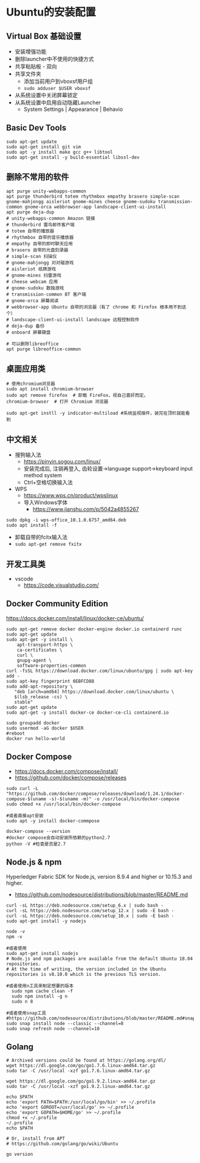 # Ubuntu的安装配置

## Virtual Box 基础设置
- 安装增强功能
- 删除launcher中不使用的快捷方式
- 共享粘贴板 - 双向
- 共享文件夹
  - 添加当前用户到vboxsf用户组
  - `sudo adduser $USER vboxsf`
- 从系统设置中关闭屏幕锁定
- 从系统设置中启用自动隐藏Launcher
  - System Settings | Appearance | Behavio

## Basic Dev Tools

```text
sudo apt-get update
sudo apt-get install git vim
sudo apt -y install make gcc g++ libtool
sudo apt-get install -y build-essential libssl-dev
```

## 删除不常用的软件

```text
apt purge unity-webapps-common
apt purge thunderbird totem rhythmbox empathy brasero simple-scan gnome-mahjongg aisleriot gnome-mines cheese gnome-sudoku transmission-common gnome-orca webbrowser-app landscape-client-ui-install
apt purge deja-dup
# unity-webapps-common Amazon 链接
# thunderbird 雷鸟邮件客户端
# totem 自带的播放器
# rhythmbox 自带的音乐播放器
# empathy 自带的即时聊天应用
# brasero 自带的光盘刻录器
# simple-scan 扫描仪
# gnome-mahjongg 对对碰游戏
# aisleriot 纸牌游戏
# gnome-mines 扫雷游戏
# cheese webcam 应用
# gnome-sudoku 数独游戏
# transmission-common BT 客户端
# gnome-orca 屏幕阅读
# webbrowser-app Ubuntu 自带的浏览器（有了 chrome 和 Firefox 根本用不到这个）
# landscape-client-ui-install landscape 远程控制软件
# deja-dup 备份
# onboard 屏幕键盘

# 可以删除libreoffice
apt purge libreoffice-common

```

## 桌面应用类

```text
# 使用chromium浏览器
sudo apt install chromium-browser
sudo apt remove firefox  # 卸载 FireFox，视自己喜好而定。
chromium-browser  # 打开 Chromium 浏览器

sudo apt-get instll -y indicator-multiload #系统监视插件，装完在顶栏就能看到
```
## 中文相关

- 搜狗输入法
  - <https://pinyin.sogou.com/linux/>
  - 安装完成后, 注销再登入, 齿轮设置->language support->keyboard input method system
  - Ctrl+空格切换输入法
- WPS  
  - <https://www.wps.cn/product/wpslinux>
  - 导入Windows字体  
    - <https://www.jianshu.com/p/5042a4855267>
```text
sudo dpkg -i wps-office_10.1.0.6757_amd64.deb
sudo apt install -f
```

- 卸载自带的fcitx输入法
 - `sudo apt-get remove fxitx`
## 开发工具类

- vscode
  - https://code.visualstudio.com/


## Docker Community Edition
<https://docs.docker.com/install/linux/docker-ce/ubuntu/>

```text
sudo apt-get remove docker docker-engine docker.io containerd runc
sudo apt-get update
sudo apt-get -y install \
    apt-transport-https \
    ca-certificates \
    curl \
    gnupg-agent \
    software-properties-common
curl -fsSL https://download.docker.com/linux/ubuntu/gpg | sudo apt-key add -    
sudo apt-key fingerprint 0EBFCD88
sudo add-apt-repository \
   "deb [arch=amd64] https://download.docker.com/linux/ubuntu \
   $(lsb_release -cs) \
   stable"
sudo apt-get update
sudo apt-get -y install docker-ce docker-ce-cli containerd.io

sudo groupadd docker
sudo usermod -aG docker $USER
#reboot
docker run hello-world
```

## Docker Compose
- <https://docs.docker.com/compose/install/>
- <https://github.com/docker/compose/releases>

```text
sudo curl -L "https://github.com/docker/compose/releases/download/1.24.1/docker-compose-$(uname -s)-$(uname -m)" -o /usr/local/bin/docker-compose
sudo chmod +x /usr/local/bin/docker-compose

#或者直接apt安装
sudo apt -y install docker-commpose

docker-compose --version
#docker compose会自动安装所依赖的python2.7
python -V #检查是否是2.7
```

## Node.js & npm

Hyperledger Fabric SDK for Node.js, version 8.9.4 and higher or 10.15.3 and higher.

- <https://github.com/nodesource/distributions/blob/master/README.md>

```text
curl -sL https://deb.nodesource.com/setup_6.x | sudo bash -
curl -sL https://deb.nodesource.com/setup_12.x | sudo -E bash -
curl -sL https://deb.nodesource.com/setup_10.x | sudo -E bash -
sudo apt-get install -y nodejs

node -v
npm -v

#或者使用
sudo apt-get install nodejs
# Node.js and npm packages are available from the default Ubuntu 18.04 repositories.
# At the time of writing, the version included in the Ubuntu repositories is v8.10.0 which is the previous TLS version.

#或者使用n工具来制定想要的版本
  sudo npm cache clean -f
  sudo npm install -g n
  sudo n 8
  
#或者使用snap工具
#https://github.com/nodesource/distributions/blob/master/README.md#snapinstall
sudo snap install node --classic --channel=8
sudo snap refresh node --channel=10
```

## Golang

```text
# Archived versions could be found at https://golang.org/dl/
wget https://dl.google.com/go/go1.7.6.linux-amd64.tar.gz
sudo tar -C /usr/local -xzf go1.7.6.linux-amd64.tar.gz

wget https://dl.google.com/go/go1.9.2.linux-amd64.tar.gz
sudo tar -C /usr/local -xzf go1.9.2.linux-amd64.tar.gz 

echo $PATH
echo 'export PATH=$PATH:/usr/local/go/bin' >> ~/.profile
echo 'export GOROOT=/usr/local/go' >> ~/.profile
echo 'export GOPATH=$HOME/go' >> ~/.profile
chmod +x ~/.profile
~/.profile
echo $PATH

# Or, install from APT
# https://github.com/golang/go/wiki/Ubuntu

go version
```






